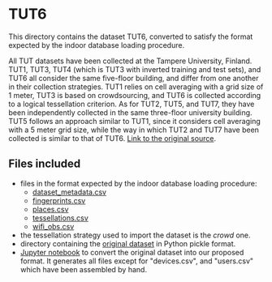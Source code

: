 # TUT6

This directory contains the dataset TUT6, converted to satisfy the format expected by the indoor database loading procedure.

All TUT datasets have been collected at the Tampere University, Finland. TUT1, TUT3, TUT4 (which is TUT3 with inverted training and test sets), and TUT6 all consider the same five-floor building, and differ from one another in their collection strategies. TUT1 relies on cell averaging with a grid size of 1 meter, TUT3 is based on crowdsourcing, and TUT6 is collected according to a logical tessellation criterion. As for TUT2, TUT5, and TUT7, they have been independently collected in the same three-floor university building. TUT5 follows an approach similar to TUT1, since it considers cell averaging with a 5 meter grid size, while the way in which TUT2 and TUT7 have been collected is similar to that of TUT6. [Link to the original source](https://zenodo.org/record/889798#.YnzCMhNBw-R).

## Files included

* files in the format expected by the indoor database loading procedure:
  * [dataset_metadata.csv](https://github.com/dslab-uniud/Database-indoor/blob/main/Datasets/converted_datasets/TUT6/dataset_metadata.csv)
  * [fingerprints.csv](https://github.com/dslab-uniud/Database-indoor/blob/main/Datasets/converted_datasets/TUT6/fingerprints.csv)
  * [places.csv](https://github.com/dslab-uniud/Database-indoor/blob/main/Datasets/converted_datasets/TUT6/places.csv)
  * [tessellations.csv](https://github.com/dslab-uniud/Database-indoor/blob/main/Datasets/converted_datasets/TUT6/tessellations.csv)
  * [wifi_obs.csv](https://github.com/dslab-uniud/Database-indoor/blob/main/Datasets/converted_datasets/TUT6/wifi_obs.csv)
* the tessellation strategy used to import the dataset is the _crowd_ one.
* directory containing the [original dataset](https://github.com/dslab-uniud/Database-indoor/blob/main/Datasets/raw_datasets/TUT/TUT6/) in Python pickle format.
* [Jupyter notebook](https://github.com/dslab-uniud/Database-indoor/blob/main/Datasets/tut_convert.ipynb) to convert the original dataset into our proposed format. It generates all files except for "devices.csv", and "users.csv" which have been assembled by hand.
